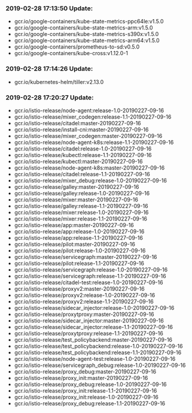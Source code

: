 ### 2019-02-28 17:13:50 Update:

- gcr.io/google-containers/kube-state-metrics-ppc64le:v1.5.0
- gcr.io/google-containers/kube-state-metrics-arm:v1.5.0
- gcr.io/google-containers/kube-state-metrics-s390x:v1.5.0
- gcr.io/google-containers/kube-state-metrics-arm64:v1.5.0
- gcr.io/google-containers/prometheus-to-sd:v0.5.0
- gcr.io/google-containers/kube-cross:v1.12.0-1
### 2019-02-28 17:14:26 Update:

- gcr.io/kubernetes-helm/tiller:v2.13.0
### 2019-02-28 17:20:27 Update:

- gcr.io/istio-release/node-agent:release-1.0-20190227-09-16
- gcr.io/istio-release/mixer_codegen:release-1.1-20190227-09-16
- gcr.io/istio-release/citadel:master-20190227-09-16
- gcr.io/istio-release/install-cni:master-20190227-09-16
- gcr.io/istio-release/mixer_codegen:master-20190227-09-16
- gcr.io/istio-release/node-agent-k8s:release-1.1-20190227-09-16
- gcr.io/istio-release/citadel:release-1.0-20190227-09-16
- gcr.io/istio-release/kubectl:release-1.1-20190227-09-16
- gcr.io/istio-release/kubectl:master-20190227-09-16
- gcr.io/istio-release/node-agent-k8s:master-20190227-09-16
- gcr.io/istio-release/citadel:release-1.1-20190227-09-16
- gcr.io/istio-release/mixer_debug:release-1.0-20190227-09-16
- gcr.io/istio-release/galley:master-20190227-09-16
- gcr.io/istio-release/galley:release-1.0-20190227-09-16
- gcr.io/istio-release/mixer:master-20190227-09-16
- gcr.io/istio-release/galley:release-1.1-20190227-09-16
- gcr.io/istio-release/mixer:release-1.0-20190227-09-16
- gcr.io/istio-release/mixer:release-1.1-20190227-09-16
- gcr.io/istio-release/app:master-20190227-09-16
- gcr.io/istio-release/app:release-1.0-20190227-09-16
- gcr.io/istio-release/app:release-1.1-20190227-09-16
- gcr.io/istio-release/pilot:master-20190227-09-16
- gcr.io/istio-release/pilot:release-1.0-20190227-09-16
- gcr.io/istio-release/servicegraph:master-20190227-09-16
- gcr.io/istio-release/pilot:release-1.1-20190227-09-16
- gcr.io/istio-release/servicegraph:release-1.0-20190227-09-16
- gcr.io/istio-release/servicegraph:release-1.1-20190227-09-16
- gcr.io/istio-release/citadel-test:release-1.0-20190227-09-16
- gcr.io/istio-release/proxyv2:master-20190227-09-16
- gcr.io/istio-release/proxyv2:release-1.0-20190227-09-16
- gcr.io/istio-release/proxyv2:release-1.1-20190227-09-16
- gcr.io/istio-release/sidecar_injector:release-1.0-20190227-09-16
- gcr.io/istio-release/proxytproxy:master-20190227-09-16
- gcr.io/istio-release/sidecar_injector:master-20190227-09-16
- gcr.io/istio-release/sidecar_injector:release-1.1-20190227-09-16
- gcr.io/istio-release/proxytproxy:release-1.1-20190227-09-16
- gcr.io/istio-release/test_policybackend:master-20190227-09-16
- gcr.io/istio-release/test_policybackend:release-1.0-20190227-09-16
- gcr.io/istio-release/test_policybackend:release-1.1-20190227-09-16
- gcr.io/istio-release/node-agent-test:release-1.0-20190227-09-16
- gcr.io/istio-release/servicegraph_debug:release-1.0-20190227-09-16
- gcr.io/istio-release/proxy_debug:master-20190227-09-16
- gcr.io/istio-release/proxy_init:master-20190227-09-16
- gcr.io/istio-release/proxy_debug:release-1.0-20190227-09-16
- gcr.io/istio-release/proxy_init:release-1.1-20190227-09-16
- gcr.io/istio-release/proxy_init:release-1.0-20190227-09-16
- gcr.io/istio-release/proxy_debug:release-1.1-20190227-09-16
